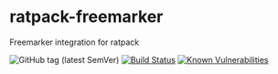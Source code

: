 # ratpack-freemarker
Freemarker integration for ratpack

![GitHub tag (latest SemVer)](https://img.shields.io/github/v/tag/Cantara/ratpack-freemarker)
[![Build Status](https://jenkins.quadim.ai/buildStatus/icon?job=ratpack-freemarker)](https://jenkins.quadim.ai/job/ratpack-freemarker/)
[![Known Vulnerabilities](https://snyk.io/test/github/Cantara/ratpack-freemarker/badge.svg)](https://snyk.io/test/github/Cantara/ratpack-freemarker)

